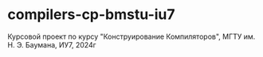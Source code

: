 # compilers-cp-bmstu-iu7
Курсовой проект по курсу "Конструирование Компиляторов", МГТУ им. Н. Э. Баумана, ИУ7, 2024г
